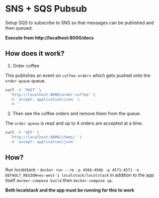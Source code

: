 # SNS + SQS Pubsub

Setup SQS to subscribe to SNS so that messages can be published and then queued.

**Execute from http://localhost:8000/docs**

## How does it work?

1. Order coffee

This publishes an event on `coffee-orders` which gets pushed onto the `order-queue` queue.

```sh
curl -X 'POST' \
  'http://localhost:8000/order-coffee' \
  -H 'accept: application/json' \
  -d ''
```

2. Then see the coffee orders and remove them from the queue.

The `order-queue` is read and up to 4 orders are accepted at a time.

```sh
curl -X 'GET' \
  'http://localhost:8000/items/' \
  -H 'accept: application/json'
```

## How?

Run localstack - `docker run --rm -p 4566:4566 -p 4571:4571 -e DEFAULT_REGION=eu-west-1 localstack/localstack` in addition to the app itself `docker-compose build` then `docker-compose up`.

**Both localstack and the app must be running for this to work**
